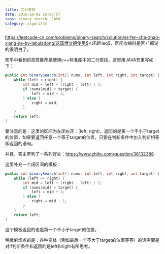 ```yaml
---
title: 二分查找
date: 2019-10-02 16:07:57
tags: binary search, JAVA
category: algorithm
---
```


https://leetcode-cn.com/problems/binary-search/solution/er-fen-cha-zhao-xiang-jie-by-labuladong/这篇博文把使用$<$还是$\leq$，区间收缩时是否+1都说的很明白了。



知乎中看到的高赞推荐是使用c++标准库<algorithm>中的二分查找，这里用JAVA充重写如下：

```java
public int binarySearch(int[] nums, int left, int right, int target) {
    while (left < right) {
        int mid = left + (right - left) / 2;
        if (nums[mid] < target) {
            left = mid + 1;
        } else {
            right = mid;
        }
    }
    return left;
}
```

要注意的是：这里的区间为左闭右开：[left, right)，返回的是第一个不小于target的位置，如果要返回任意一个等于target的位置，只要在判断条件中加入判断相等即返回的语句。

并且，答主罗列了一系列好处：https://www.zhihu.com/question/36132386

这里补充一个闭区间的模板：

```java
public int binarySearch(int[] nums, int left, int right, int target) {
    while (left <= right) {
        int mid = left + (right - left) / 2;
        if (nums[mid] < target) {
            left = mid + 1;
        } else {
            right = mid - 1;
        }
    }
    return left;
}
```

这个模板返回的也是第一个不小于target的位置。

稍微麻烦点的是：各种变体（例如最后一个不大于target的位置等等）的话需要是对if判断条件和返回的是left和right有所思考。

